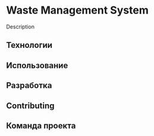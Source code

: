 # Waste Management System

Description

## Технологии

## Использование

## Разработка

## Contributing

## Команда проекта

